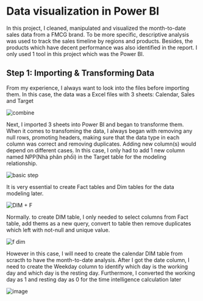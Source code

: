 # Data visualization in Power BI

In this project, I cleaned, manipulated and visualized the month-to-date sales data from a FMCG brand. To be more specific, descriptive analysis was used to track the sales timeline by regions and products. Besides, the products which have decent performance was also identified in the report. I only used 1 tool in this project which was the Power BI.

## Step 1: Importing & Transforming Data

From my experience, I always want to look into the files before importing them. In this case, the data was a Excel files with 3 sheets: Calendar, Sales and Target

![combine](https://user-images.githubusercontent.com/118095331/216929465-4d91675b-d52a-4d6f-b8bb-1cbf7cf06a5a.png)

Next, I imported 3 sheets into Power BI and began to transforme them. When it comes to transfoming the data, I always began with removing any null rows, promoting headers, making sure that the data type in each column was correct and removing duplicates. Adding new column(s) would depend on different cases. In this case, I only had to add 1 new column named NPP(Nhà phân phối) in the Target table for the modeling relationship.

![basic step](https://user-images.githubusercontent.com/118095331/216938532-aaa78e4e-f24f-4c05-9479-4b49a848af05.jpg)

It is very essential to create Fact tables and Dim tables for the data modeling later.

![DIM + F](https://user-images.githubusercontent.com/118095331/216937259-21470faa-07d5-46c5-8415-fe0feace0648.jpg)

Normally. to create DIM table, I only needed to select columns from Fact table, add thems as a new query, convert to table then remove duplicates which left with not-null and unique value.

![f   dim](https://user-images.githubusercontent.com/118095331/216939487-6693181e-d6d3-49a0-a0a6-d700aacb7f33.png)

However in this case, I will need to create the calendar DIM table from scracth to have the month-to-date analysis. After I got the date column, I need to create the Weekday column to identify which day is the working day and which day is the resting day. Furthermore, I converted the working day as 1 and resting day as 0 for the time intelligence calculation later

![image](https://user-images.githubusercontent.com/118095331/216940793-1a2cc23a-477e-4689-94de-7b4dd905ed14.png)
